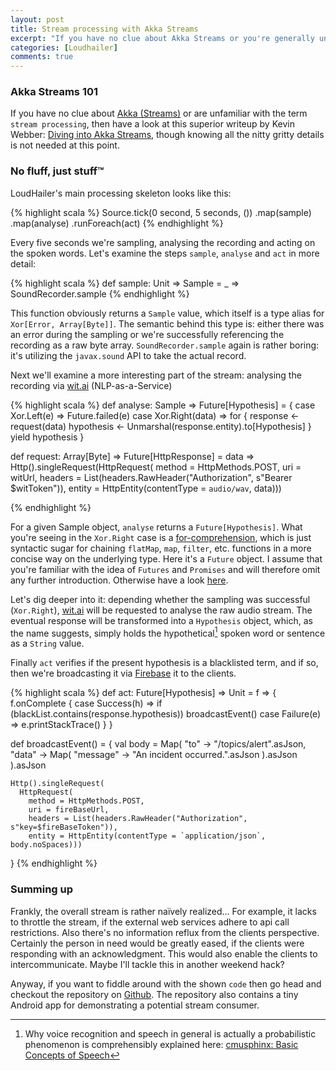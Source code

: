 ```yaml
---
layout: post
title: Stream processing with Akka Streams
excerpt: "If you have no clue about Akka Streams or you're generally unfamiliar with the term stream processing, then have a look at this superior..."
categories: [Loudhailer]
comments: true
---
```


### Akka Streams 101
 
If you have no clue about [Akka (Streams)](http://akka.io) or are unfamiliar with the term `stream processing`, then have a look at this superior writeup by Kevin Webber:
[Diving into Akka Streams](https://medium.com/@kvnwbbr/diving-into-akka-streams-2770b3aeabb0), though knowing all the nitty gritty details is not needed at this point. 

### No fluff, just stuff™

LoudHailer's main processing skeleton looks like this:

{% highlight scala %}
Source.tick(0 second, 5 seconds, ())
        .map(sample)
        .map(analyse)
        .runForeach(act)
{% endhighlight %}

Every five seconds we're sampling, analysing the recording and acting on the spoken words. Let's examine the steps `sample`, `analyse` and `act` in more detail:

{% highlight scala %}
def sample: Unit => Sample = _ => SoundRecorder.sample
{% endhighlight %}

This function obviously returns a `Sample` value, which itself is a type alias for `Xor[Error, Array[Byte]]`. The semantic behind this type is:
either there was an error during the sampling or we're successfully referencing the recording as a raw byte array. `SoundRecorder.sample` again is rather boring: it's utilizing
the `javax.sound` API to take the actual record.

Next we'll examine a more interesting part of the stream: analysing the recording via [wit.ai](http://wit.ai) (NLP-as-a-Service)

{% highlight scala %}
def analyse: Sample => Future[Hypothesis] = {
    case Xor.Left(e) => Future.failed(e)
    case Xor.Right(data) =>
      for {
        response <- request(data)
        hypothesis <- Unmarshal(response.entity).to[Hypothesis]
      } yield hypothesis
  }
  
def request: Array[Byte] => Future[HttpResponse] = data =>
  Http().singleRequest(HttpRequest(
    method = HttpMethods.POST,
    uri = witUrl,
    headers = List(headers.RawHeader("Authorization", s"Bearer $witToken")),
    entity = HttpEntity(contentType = `audio/wav`, data)))

{% endhighlight %}

For a given Sample object, `analyse` returns a `Future[Hypothesis]`. What you're seeing in the `Xor.Right` case is a [for-comprehension](http://docs.scala-lang.org/tutorials/FAQ/yield.html),
which is just syntactic sugar for chaining `flatMap`, `map`, `filter`, etc. functions in a more concise way on the underlying type. Here it's a `Future` object. I assume that you're familiar with
the idea of `Futures` and `Promises` and will therefore omit any further introduction. Otherwise have a look [here](http://docs.scala-lang.org/overviews/core/futures.html). 

Let's dig deeper into it: depending whether the sampling was successful (`Xor.Right`), [wit.ai](https://wit.ai)  will be requested to analyse the raw audio stream. The eventual response will be transformed into a
`Hypothesis` object, which, as the name suggests, simply holds the hypothetical[^1] spoken word or sentence as a `String` value. 

[^1]: Why voice recognition and speech in general is actually a probabilistic phenomenon is comprehensibly explained here: [cmusphinx: Basic Concepts of Speech](http://cmusphinx.sourceforge.net/wiki/tutorialconcepts)

Finally `act` verifies if the present hypothesis is a blacklisted term, and if so, then we're broadcasting it via [Firebase](https://firebase.google.com/) it to the clients.

{% highlight scala %}
def act: Future[Hypothesis] => Unit = f => {
    f.onComplete {
      case Success(h) => if (blackList.contains(response.hypothesis)) broadcastEvent()
      case Failure(e) => e.printStackTrace()
    }
  }
  
def broadcastEvent() = {
    val body = Map(
      "to" -> "/topics/alert".asJson,
      "data" -> Map(
        "message" -> "An incident occurred.".asJson
      ).asJson
    ).asJson

    Http().singleRequest(
      HttpRequest(
        method = HttpMethods.POST,
        uri = fireBaseUrl,
        headers = List(headers.RawHeader("Authorization", s"key=$fireBaseToken")),
        entity = HttpEntity(contentType = `application/json`, body.noSpaces)))
  }
{% endhighlight %}

### Summing up

Frankly, the overall stream is rather naïvely realized… For example, it lacks to throttle the stream, if the external web services adhere to api call restrictions. Also there's no information reflux
from the clients perspective.
Certainly the person in need would be greatly eased, if the clients were responding with an acknowledgment. This would also enable the clients to intercommunicate. Maybe I'll tackle this in another weekend hack?

Anyway, if you want to fiddle around with the shown `code` then go head and checkout the repository on [Github](https://github.com/qabbasi/Loudhailer). The repository also contains a tiny
Android app for demonstrating a potential stream consumer.
